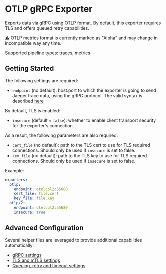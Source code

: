 # OTLP gRPC Exporter

Exports data via gRPC using [OTLP](
https://github.com/open-telemetry/opentelemetry-specification/blob/master/specification/protocol/otlp.md)
format. By default, this exporter requires TLS and offers queued retry capabilities.

:warning: OTLP metrics format is currently marked as "Alpha" and may change in
incompatible way any time.

Supported pipeline types: traces, metrics

## Getting Started

The following settings are required:

- `endpoint` (no default): host:port to which the exporter is going to send Jaeger trace data,
using the gRPC protocol. The valid syntax is described
[here](https://github.com/grpc/grpc/blob/master/doc/naming.md)

By default, TLS is enabled:

- `insecure` (default = `false`): whether to enable client transport security for
  the exporter's connection.

As a result, the following parameters are also required:

- `cert_file` (no default): path to the TLS cert to use for TLS required connections. Should
  only be used if `insecure` is set to false.
- `key_file` (no default): path to the TLS key to use for TLS required connections. Should
  only be used if `insecure` is set to false.

Example:

```yaml
exporters:
  otlp:
    endpoint: otelcol2:55680
    cert_file: file.cert
    key_file: file.key
  otlp/2:
    endpoint: otelcol2:55680
    insecure: true
```

## Advanced Configuration

Several helper files are leveraged to provide additional capabilities automatically:

- [gRPC settings](https://github.com/open-telemetry/opentelemetry-collector/blob/master/config/configgrpc/README.md)
- [TLS and mTLS settings](https://github.com/open-telemetry/opentelemetry-collector/blob/master/config/configtls/README.md)
- [Queuing, retry and timeout settings](https://github.com/open-telemetry/opentelemetry-collector/blob/master/exporter/exporterhelper/README.md)
